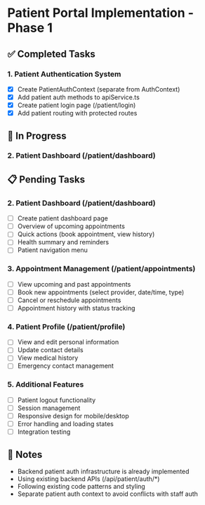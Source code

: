 # Patient Portal Implementation - Phase 1

## ✅ Completed Tasks
### 1. Patient Authentication System
- [x] Create PatientAuthContext (separate from AuthContext)
- [x] Add patient auth methods to apiService.ts
- [x] Create patient login page (/patient/login)
- [x] Add patient routing with protected routes

## 🔄 In Progress
### 2. Patient Dashboard (/patient/dashboard)

## 📋 Pending Tasks

### 2. Patient Dashboard (/patient/dashboard)
- [ ] Create patient dashboard page
- [ ] Overview of upcoming appointments
- [ ] Quick actions (book appointment, view history)
- [ ] Health summary and reminders
- [ ] Patient navigation menu

### 3. Appointment Management (/patient/appointments)
- [ ] View upcoming and past appointments
- [ ] Book new appointments (select provider, date/time, type)
- [ ] Cancel or reschedule appointments
- [ ] Appointment history with status tracking

### 4. Patient Profile (/patient/profile)
- [ ] View and edit personal information
- [ ] Update contact details
- [ ] View medical history
- [ ] Emergency contact management

### 5. Additional Features
- [ ] Patient logout functionality
- [ ] Session management
- [ ] Responsive design for mobile/desktop
- [ ] Error handling and loading states
- [ ] Integration testing

## 📝 Notes
- Backend patient auth infrastructure is already implemented
- Using existing backend APIs (/api/patient/auth/*)
- Following existing code patterns and styling
- Separate patient auth context to avoid conflicts with staff auth
